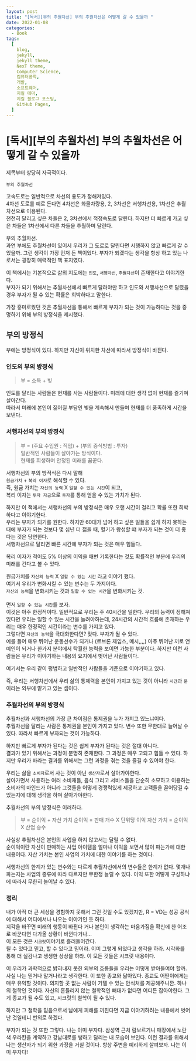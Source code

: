 ```yaml
---
layout: post
title: "[독서][부의 추월차선] 부의 추월차선은 어떻게 갈 수 있을까 "
date: 2022-01-08
categories:
  - Book
tags:
  [
    blog,
    jekyll,
    jekyll theme,
    NexT theme,
    Computer Science,
    컴퓨터공학,
    개발,
    소프트웨어,
    지킬 테마,
    지킬 블로그 포스팅,
    GitHub Pages,
  ]
---
```


# [독서][부의 추월차선] 부의 추월차선은 어떻게 갈 수 있을까

제목부터 상당히 자극적이다.

`부의 추월차선`

고속도로는 일반적으로 차선의 용도가 정해져있다.<br>
4차선 도로를 예로 든다면 4차선은 화물차량용, 2, 3차선은 서행차선용, 1차선은 추월차선으로 이용된다.<br>
천천히 달리고 싶은 차들은 2, 3차선에서 적정속도로 달린다.
하지만 더 빠르게 가고 싶은 차들은 1차선에서 다른 차들을 추월하며 달린다.

부의 추월차선. <br>
과연 부에도 추월차선이 있어서 우리가 그 도로로 달린다면 서행하지 않고 빠르게 갈 수 있을까.
그런 생각이 가장 먼저 든 책이었다.
부자가 되겠다는 생각을 항상 하고 있는 나로서는 굉장히 매력적인 책 표지였다.

이 책에서는 기본적으로 삶의 지도에는 `인도`, `서행차선`, `추월차선`이 존재한다고 이야기한다.<br>
부자가 되기 위해서는 추월차선에서 빠르게 달려야만 하고 인도와 서행차선으로 달렸을 경우 부자가 될 수 있는 확률은 희박하다고 말한다.

가장 흥미로웠던 것은 추월차선을 통해서 빠르게 부자가 되는 것이 가능하다는 것을 증명하기 위해 부의 방정식을 제시했다.

## 부의 방정식

부에는 방정식이 있다. 하지만 자신이 위치한 차선에 따라서 방정식이 바뀐다.

### 인도의 부의 방정식

> 부 = 소득 + 빚

인도를 달리는 사람들은 현재를 사는 사람들이다. 미래에 대한 생각 없이 현재를 즐기며 살아간다.<br>
따라서 미래에 본인이 짊어질 부담인 빚을 계속해서 만들며 현재를 더 풍족하게 시간을 보낸다.

### 서행차선의 부의 방정식

> 부 = (주요 수입원 : 직업) + (부의 증식방법 : 투자)<br>
> 일반적인 사람들이 살아가는 방식이다.<br>
> 현재를 희생하며 안정된 미래를 꿈꾼다.

서행차선의 부의 방적식은 다시 말해<br>
`원금가치` + `복리 이자`로 해석할 수 있다.<br>
즉, 원금 가치는 `자신의 능력` X `일할 수 있는 시간`이 되고,<br>
복리 이자는 `투자 자금`으로 `투자`를 통해 얻을 수 있는 가치가 된다.

하지만 이 책에서는 서행차선의 부의 방정식은 매우 오랜 시간이 걸리고 확률 또한 희박하다고 이야기한다.<br>
우리는 부자가 되기를 원한다. 하지만 60대가 넘어 하고 싶은 일들을 쉽게 하지 못하는 때에 부자가 되는 것보다 몇 십년 더 젋을 때, 혈기가 왕성할 떄 부자가 되는 것이 더 좋다는 것은 당연한다.<br>
서행차선으로 달리면 빠른 시간에 부자가 되는 것은 매우 힘들다.<br>

복리 이자가 적어도 5% 이상의 이익을 매번 기록한다는 것도 확률적인 부분에 우리의 미래를 건다고 볼 수 있다.

원금가치를 `자신의 능력` X `일할 수 있는 시간` 라고 이야기 했다.<br>
여기서 우리가 변화시킬 수 있는 변수는 두 가지이다.<br>
`자신의 능력`을 변화시키는 것과 `일할 수 있는 시간`을 변화시키는 것.<br><br>
먼저 `일할 수 있는 시간`를 보자.<br>
이것은 아주 한정적이다. 일반적으로 우리는 주 40시간을 일한다. 우리의 능력이 정해져있다면 우리는 일할 수 있는 시간을 늘려야하는데, 24시간의 시간적 흐름에 존재하는 우리는 매우 한정적인 시간이라는 변수를 가지고 있다.<br>
그렇다면 `자신의 능력`을 극대화한다면? 맞다. 부자가 될 수 있다.<br>
예를 들어 매우 뛰어난 운동선수가 되거나 (르브론 제임스, 메시,,,,) 아주 뛰어난 끼로 연예인이 되거나 한가지 분야에서 탁월한 능력을 보이면 가능한 부분이다.
하지만 이런 사람들은 우리가 이야기하는 내용의 요지에서 벗어난 사람들이다.

여기서는 우리 같이 평범하고 일반적인 사람들을 기준으로 이야기하고 있다.

즉, 우리는 서행차선에서 우리 삶의 통제력을 본인이 가지고 있는 것이 아니라 `시간`과 `운`이라는 외부에 맡기고 있는 셈이다.

### 추월차선의 부의 방정식

추월차선과 서행차선의 가장 큰 차이점은 통제권을 누가 가지고 있느냐이다.<br>
추월차선을 달리는 사람은 통제권을 본인이 가지고 있다.
변수 또한 무한대로 늘어날 수 있다. 따라서 빠르게 부자되는 것이 가능하다.

하지만 빠르게 부자가 된다는 것은 쉽게 부자가 된다는 것은 절대 아니다.<br>
결과가 있기 위해서는 과정이 분명히 존재한다. 그 과정은 매우 고되고 힘들 수 있다. 하지만 우리가 바라는 결과를 위해서는 그런 과정을 겪는 것을 즐길 수 있어야 한다.

우리는 삶을 `소비자`로서 사는 것이 아닌 `생산자`로서 살아가야한다.<br>
살아가면서 사용하는 여러 소비재들, 음식 그리고 서비스들을 단순히 소모하고 이용하는 소비자의 마인드가 아니라 그것들을 어떻게 경쟁력있게 제공하고 고객들을 끌어당길 수 있는지에 대해 생각을 하며 살아가야한다.

추월차선의 부의 방정식은 이러하다.

> 부 = 순이익 + 자산 가치
> 순이익 = 판매 개수 X 단위당 이익
> 자산 가치 = 순이익 X 산업 승수

사실상 추월차선은 본인의 사업을 하지 않고서는 달릴 수 없다.<br>
순이익이란 자신이 판매하는 사업 아이템을 얼마나 이익을 보면서 많이 파는가에 대한 내용이다.
자산 가치는 본인 사업의 가치에 대한 이야기를 하는 것이다.

서행차선의 한계가 있는 변수와는 다르게 추월차선에서의 변수들은 한계가 없다. 몇개나 파는지는 사업의 종류에 따라 다르지만 무한정 늘릴 수 있다. 이익 또한 어떻게 구성하냐에 따라서 무한히 늘어날 수 있다.

### 정리

내가 아직 더 큰 세상을 경험하지 못해서 그런 것일 수도 있겠지만, R = VD는 성공 공식에 대해서 어디에서나 나오는 이야기인 듯 하다.<br>
지각을 바꾸면 미래의 행동이 바뀐다 거나 본인이 생각하는 마음가짐을 확신에 찬 어조로 바꾼다면 다가올 상황이 바뀐다거나...<br>
이 모든 것은 `시크릿`이야기로 흘러들어간다.<br>
될 수 있다고 믿고, 할 수 있다고 믿어라.
이미 그렇게 되었다고 생각을 하라.
시각화를 통해 더 실감나고 생생한 상상을 하라.
이 모든 것들은 시크릿 내용이다.

이 우리가 과학적으로 밝혀내지 못한 외부의 흐름들을 우리는 어떻게 받아들여야 할까.
사실 나는 믿거나 말거나라고 생각한다.
이 또한 종교와 닮아있다. 종교도 어떤이에게는 매우 유익할 것이다. 의지할 곳 없는 사람이 기댈 수 있는 안식처를 제공해주니깐.
하나의 철학인 것이다.
자신의 흔들리지 않는 철학적인 뼈대가 없다면 어디든 잡아야한다. 그게 종교가 될 수도 있고, 시크릿의 철학이 될 수 있다.

하지만 그 철학을 믿음으로서 남에게 피해를 끼친다면 지금 이야기하려는 내용에서 벗어난 것일테니 번외로 하겠다.

부자가 되는 것 또한 그렇다.
나는 이미 부자다.
삼성역 근처 람보르기니 매장에서 노란색 우라칸을 계약하고 강남대로를 쌩하고 달리는 내 모습이 보인다.
이런 결과를 위해서 나는 생산자가 되기 위한 과정을 거칠 것이다.
항상 주변을 예리하게 살펴보자.
나는 이미 부자다!
